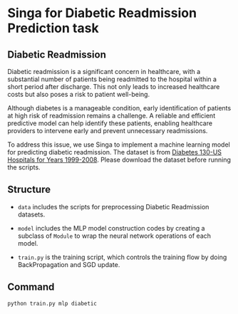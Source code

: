 <!--
    Licensed to the Apache Software Foundation (ASF) under one
    or more contributor license agreements.  See the NOTICE file
    distributed with this work for additional information
    regarding copyright ownership.  The ASF licenses this file
    to you under the Apache License, Version 2.0 (the
    "License"); you may not use this file except in compliance
    with the License.  You may obtain a copy of the License at

      http://www.apache.org/licenses/LICENSE-2.0

    Unless required by applicable law or agreed to in writing,
    software distributed under the License is distributed on an
    "AS IS" BASIS, WITHOUT WARRANTIES OR CONDITIONS OF ANY
    KIND, either express or implied.  See the License for the
    specific language governing permissions and limitations
    under the License.
-->

# Singa for Diabetic Readmission Prediction task

## Diabetic Readmission

Diabetic readmission is a significant concern in healthcare, with a substantial number of patients being readmitted to the hospital within a short period after discharge. This not only leads to increased healthcare costs but also poses a risk to patient well-being.

Although diabetes is a manageable condition, early identification of patients at high risk of readmission remains a challenge. A reliable and efficient predictive model can help identify these patients, enabling healthcare providers to intervene early and prevent unnecessary readmissions.

To address this issue, we use Singa to implement a machine learning model for predicting diabetic readmission. The dataset is from [Diabetes 130-US Hospitals for Years 1999-2008](https://archive.ics.uci.edu/ml/datasets/diabetes+130-us+hospitals+for+years+1999-2008). Please download the dataset before running the scripts.


## Structure

* `data` includes the scripts for preprocessing Diabetic Readmission datasets.

* `model` includes the MLP model construction codes by creating
  a subclass of `Module` to wrap the neural network operations 
  of each model.

* `train.py` is the training script, which controls the training flow by
  doing BackPropagation and SGD update.

## Command
```bash
python train.py mlp diabetic
```
